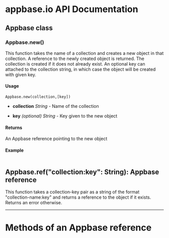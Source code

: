 # appbase.io API Documentation

## Appbase class

### Appbase.new()

This function takes the name of a collection and creates a new object in that collection. A reference to the newly created object is returned. The collection is created if it does not already exist. An optional key can attached to the collection string, in which case the object will be created with given key.

#### Usage
```
Appbase.new(collection,[key])
```
 - __collection__ _String_ -
Name of the collection

 - __key__ _(optional) String_ -
Key given to the new object

#### Returns
An Appbase reference pointing to the new object 

#### Example
```javascript

```



## Appbase.ref("collection:key": String): Appbase reference
This function takes a collection-key pair as a string of the format "collection-name:key" and returns a reference to the object if it exists. Returns an error otherwise.


---


# Methods of an Appbase reference



